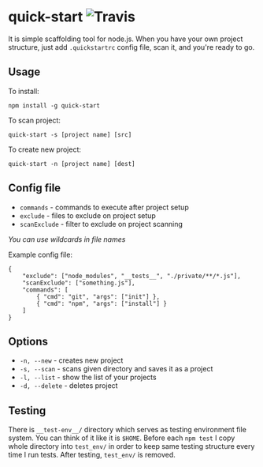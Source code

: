 # quick-start ![Travis](https://travis-ci.org/kasperekt/quick-start.svg?branch=master)

It is simple scaffolding tool for node.js. When you have your own project structure, just add `.quickstartrc` config file, scan it, and you're ready to go.

## Usage

To install:

```
npm install -g quick-start
```

To scan project:

```
quick-start -s [project name] [src]
```

To create new project:

```
quick-start -n [project name] [dest]
```

## Config file

* `commands` - commands to execute after project setup
* `exclude` - files to exclude on project setup
* `scanExclude` - filter to exclude on project scanning

*You can use wildcards in file names*

Example config file:

```
{
    "exclude": ["node_modules", "__tests__", "./private/**/*.js"],
    "scanExclude": ["something.js"],
    "commands": [
        { "cmd": "git", "args": ["init"] },
        { "cmd": "npm", "args": ["install"] }
    ]
}
```

## Options

* `-n, --new` - creates new project
* `-s, --scan` - scans given directory and saves it as a project
* `-l, --list` - show the list of your projects
* `-d, --delete` - deletes project

## Testing

There is `__test-env__/` directory which serves as testing environment file system. You can think of it like it is `$HOME`.
Before each `npm test` I copy whole directory into `test_env/` in order to keep same testing structure every time I run tests.
After testing, `test_env/` is removed.
